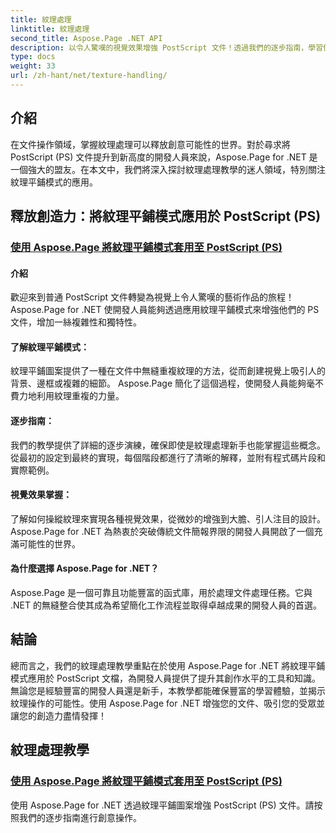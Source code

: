 ```yaml
---
title: 紋理處理
linktitle: 紋理處理
second_title: Aspose.Page .NET API
description: 以令人驚嘆的視覺效果增強 PostScript 文件！透過我們的逐步指南，學習使用 Aspose.Page for .NET 應用紋理平鋪圖案。
type: docs
weight: 33
url: /zh-hant/net/texture-handling/
---
```

## 介紹

在文件操作領域，掌握紋理處理可以釋放創意可能性的世界。對於尋求將 PostScript (PS) 文件提升到新高度的開發人員來說，Aspose.Page for .NET 是一個強大的盟友。在本文中，我們將深入探討紋理處理教學的迷人領域，特別關注紋理平鋪模式的應用。

## 釋放創造力：將紋理平鋪模式應用於 PostScript (PS)

### [使用 Aspose.Page 將紋理平鋪模式套用至 PostScript (PS)](./apply-texture-tiling-pattern-to-postscript-ps/)

#### 介紹
歡迎來到普通 PostScript 文件轉變為視覺上令人驚嘆的藝術作品的旅程！ Aspose.Page for .NET 使開發人員能夠透過應用紋理平鋪模式來增強他們的 PS 文件，增加一絲複雜性和獨特性。

#### 了解紋理平鋪模式：
紋理平鋪圖案提供了一種在文件中無縫重複紋理的方法，從而創建視覺上吸引人的背景、邊框或複雜的細節。 Aspose.Page 簡化了這個過程，使開發人員能夠毫不費力地利用紋理重複的力量。

#### 逐步指南：
我們的教學提供了詳細的逐步演練，確保即使是紋理處理新手也能掌握這些概念。從最初的設定到最終的實現，每個階段都進行了清晰的解釋，並附有程式碼片段和實際範例。

#### 視覺效果掌握：
了解如何操縱紋理來實現各種視覺效果，從微妙的增強到大膽、引人注目的設計。 Aspose.Page for .NET 為熱衷於突破傳統文件簡報界限的開發人員開啟了一個充滿可能性的世界。

#### 為什麼選擇 Aspose.Page for .NET？
Aspose.Page 是一個可靠且功能豐富的函式庫，用於處理文件處理任務。它與 .NET 的無縫整合使其成為希望簡化工作流程並取得卓越成果的開發人員的首選。

## 結論

總而言之，我們的紋理處理教學重點在於使用 Aspose.Page for .NET 將紋理平鋪模式應用於 PostScript 文檔，為開發人員提供了提升其創作水平的工具和知識。無論您是經驗豐富的開發人員還是新手，本教學都能確保豐富的學習體驗，並揭示紋理操作的可能性。使用 Aspose.Page for .NET 增強您的文件、吸引您的受眾並讓您的創造力盡情發揮！
## 紋理處理教學
### [使用 Aspose.Page 將紋理平鋪模式套用至 PostScript (PS)](./apply-texture-tiling-pattern-to-postscript-ps/)
使用 Aspose.Page for .NET 透過紋理平鋪圖案增強 PostScript (PS) 文件。請按照我們的逐步指南進行創意操作。